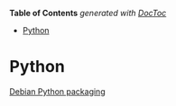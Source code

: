 <!-- START doctoc generated TOC please keep comment here to allow auto update -->
<!-- DON'T EDIT THIS SECTION, INSTEAD RE-RUN doctoc TO UPDATE -->
**Table of Contents**  *generated with [DocToc](https://github.com/thlorenz/doctoc)*

- [Python](#python)

<!-- END doctoc generated TOC please keep comment here to allow auto update -->

# Python
[Debian Python packaging](https://wiki.debian.org/Python/Packaging)
